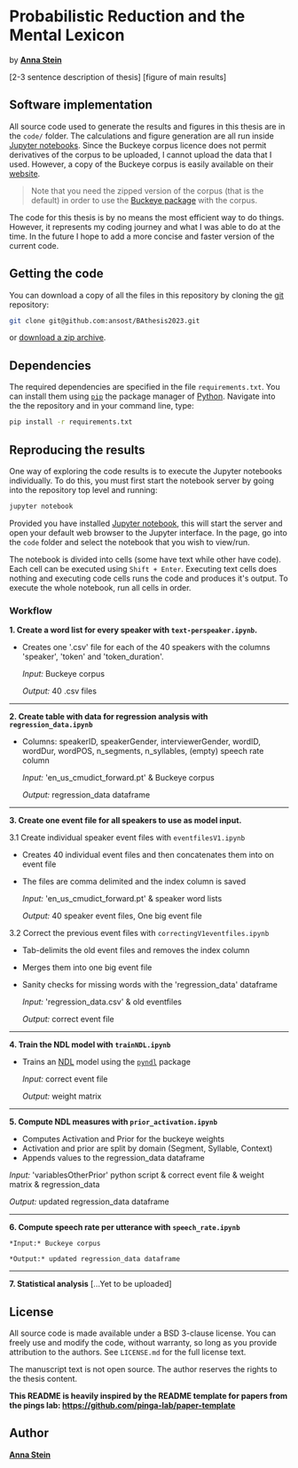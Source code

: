 # Probabilistic Reduction and the Mental Lexicon

by [**Anna Stein**](https://ansost.github.io) 

[2-3 sentence description of thesis]
[figure of main results]

## Software implementation
All source code used to generate the results and figures in this thesis are in the `code/` folder. 
The calculations and figure generation are all run inside [Jupyter notebooks](http://jupyter.org/). 
Since the Buckeye corpus licence does not permit derivatives of the corpus to be uploaded, I cannot upload the data that I used. 
However, a copy of the Buckeye corpus is easily available on their [website](https://buckeyecorpus.osu.edu/php/speech.php).
> Note that you need the zipped version of the corpus (that is the default) in order to use the [Buckeye package](https://github.com/scjs/buckeye) with the corpus.

The code for this thesis is by no means the most efficient way to do things. However, it represents my coding journey and what I was able to do at the time. In the future I hope to add a 
more concise and faster version of the current code. 

## Getting the code

You can download a copy of all the files in this repository by cloning the
[git](https://git-scm.com/) repository:
```sh
git clone git@github.com:ansost/BAthesis2023.git
```
or [download a zip archive](https://github.com/ansost/BAthesis2023/archive/refs/heads/main.zip).

## Dependencies

The required dependencies are specified in the file `requirements.txt`. 
You can install them using [`pip`](https://www.w3schools.com/python/python_pip.asp) the package manager of [Python](https://www.python.org/). 
Navigate into the the repository and in your command line, type:
```sh
pip install -r requirements.txt
```

## Reproducing the results

One way of exploring the code results is to execute the Jupyter notebooks individually. To do this, you must first start the notebook server by going into the
repository top level and running:
```sh
jupyter notebook
```

Provided you have installed [Jupyter notebook](https://jupyter.org/install), this will start the server and open your default web browser to the Jupyter interface. In the page, go into the `code` folder and select the
notebook that you wish to view/run.

The notebook is divided into cells (some have text while other have code). Each cell can be executed using `Shift + Enter`. Executing text cells does nothing and executing code cells runs the code
and produces it's output. To execute the whole notebook, run all cells in order.

### Workflow

**1. Create a word list for every speaker  with `text-perspeaker.ipynb`.** 
      
- Creates one '.csv' file for each of the 40 speakers with the columns 'speaker', 'token' and 'token_duration'.  
      
    *Input:* Buckeye corpus
    
    *Output:* 40 .csv files

---

**2. Create table with data for regression analysis with `regression_data.ipynb`**
- Columns: speakerID, speakerGender, interviewerGender, wordID, wordDur, wordPOS, n_segments, n_syllables, (empty) speech rate column
	 
	*Input:* 'en_us_cmudict_forward.pt' &  Buckeye corpus
  
  *Output:* regression_data dataframe

---

**3. Create one event file for all speakers to use as model input.**
    
    
3.1 Create individual speaker event files with `eventfilesV1.ipynb`
    
- Creates 40 individual event files and then concatenates them into on event file
- The files are comma delimited and the index column is saved 
    
    *Input:* 'en_us_cmudict_forward.pt' & speaker word lists
    
    *Output:* 40 speaker event files, One big event file  
    
	
3.2 Correct the previous event files with `correctingV1eventfiles.ipynb` 
- Tab-delimits the old event files and removes the index column
- Merges them into one big event file
- Sanity checks for missing words with the 'regression_data' dataframe
	
    *Input:* 'regression_data.csv' & old eventfiles
    
    *Output:* correct event file

---

**4. Train the NDL model with `trainNDL.ipynb`**
- Trains an [NDL](https://pyndl.readthedocs.io/en/latest/ndl.html) model using the [`pyndl`](https://pyndl.readthedocs.io/en/latest/) package
	
    *Input:* correct event file
    
    *Output:* weight matrix
    
---  
  
**5. Compute NDL measures with `prior_activation.ipynb`**
- Computes Activation and Prior for the buckeye weights
- Activation and prior are split by domain (Segment, Syllable, Context)
- Appends values to the regression_data dataframe
  
*Input:* 'variablesOtherPrior' python script & correct event file & weight matrix & regression_data
   
*Output:* updated regression_data dataframe 
    
---    
    
**6. Compute speech rate per utterance with `speech_rate.ipynb`**
    
    *Input:* Buckeye corpus
    
    *Output:* updated regression_data dataframe 
  
---  
  
**7. Statistical analysis**
[...Yet to be uploaded] 
   
## License

All source code is made available under a BSD 3-clause license. You can freely
use and modify the code, without warranty, so long as you provide attribution
to the authors. See `LICENSE.md` for the full license text.

The manuscript text is not open source. The author reserves the rights to the
thesis content.


**This README is heavily inspired by the README template for papers from the pings lab: https://github.com/pinga-lab/paper-template**


## Author
[**Anna Stein**](https://ansost.github.io)
